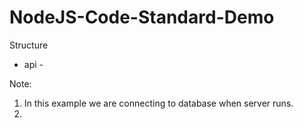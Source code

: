 # NodeJS-Code-Standard-Demo

Structure

- api -

Note:

1. In this example we are connecting to database when server runs.
2.
